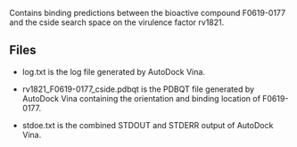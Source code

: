 Contains binding predictions between the bioactive compound F0619-0177 and the cside search space on the virulence factor rv1821.

## Files

- log.txt is the log file generated by AutoDock Vina.

- rv1821_F0619-0177_cside.pdbqt is the PDBQT file generated by AutoDock Vina containing the orientation and binding location of F0619-0177.

- stdoe.txt is the combined STDOUT and STDERR output of AutoDock Vina.

